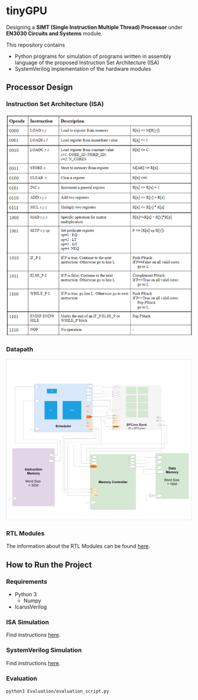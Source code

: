 # tinyGPU

Designing a **SIMT (Single Instruction Multiple Thread) Processor** under **EN3030 Circuits and Systems** module.

This repository contains
* Python programs for simulation of programs written in assembly language of the proposed Instruction Set Architecture (ISA)
* SystemVerilog implementation of the hardware modules


## Processor Design

### Instruction Set Architecture (ISA)
![ISA](docs/images/ISA.png "ISA")


### Datapath

![datapath](docs/images/datapath.png "datapath")

### RTL Modules

The information about the RTL Modules can be found [here](./Verilog/_Info.md).


## How to Run the Project

### Requirements

* Python 3
    * Numpy
* IcarusVerilog

### ISA Simulation

Find instructions [here](./Simulator/_INSTRUCTIONS.md).

### SystemVerilog Simulation
Find instructions [here](./Verilog/_INSTRUCTIONS.md).

### Evaluation

    python3 Evaluation/evaluation_script.py